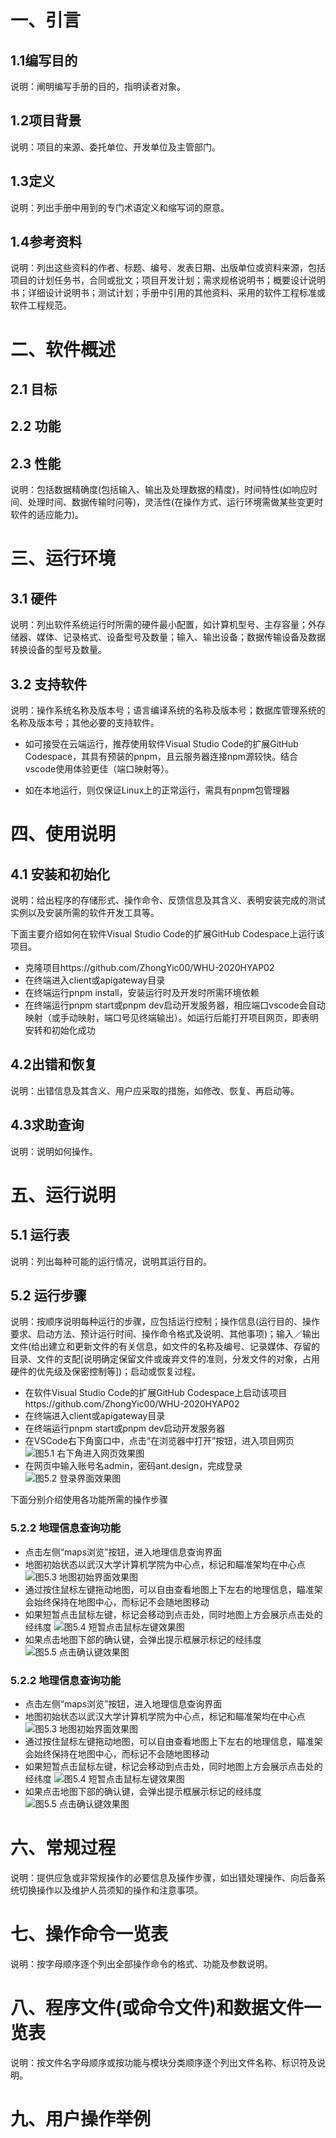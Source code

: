 # 一、引言
## 1.1编写目的
说明：阐明编写手册的目的，指明读者对象。

## 1.2项目背景
说明：项目的来源、委托单位、开发单位及主管部门。

## 1.3定义
说明：列出手册中用到的专门术语定义和缩写词的原意。

## 1.4参考资料
说明：列出这些资料的作者、标题、编号、发表日期、出版单位或资料来源，包括项目的计划任务书，合同或批文；项目开发计划；需求规格说明书；概要设计说明书；详细设计说明书；测试计划；手册中引用的其他资料、采用的软件工程标准或软件工程规范。

# 二、软件概述
## 2.1 目标

## 2.2 功能

## 2.3 性能
说明：包括数据精确度(包括输入、输出及处理数据的精度)，时间特性(如响应时间、处理时间、数据传输时问等)，灵活性(在操作方式、运行环境需做某些变更时软件的适应能力)。

# 三、运行环境
## 3.1 硬件
说明：列出软件系统运行时所需的硬件最小配置，如计算机型号、主存容量；外存储器、媒体、记录格式、设备型号及数量；输入、输出设备；数据传输设备及数据转换设备的型号及数量。

## 3.2 支持软件
说明：操作系统名称及版本号；语言编译系统的名称及版本号；数据库管理系统的名称及版本号；其他必要的支持软件。

- 如可接受在云端运行，推荐使用软件Visual Studio Code的扩展GitHub Codespace，其具有预装的pnpm，且云服务器连接npm源较快。结合vscode使用体验更佳（端口映射等）。

- 如在本地运行，则仅保证Linux上的正常运行，需具有pnpm包管理器

# 四、使用说明
## 4.1 安装和初始化
说明：给出程序的存储形式、操作命令、反馈信息及其含义、表明安装完成的测试实例以及安装所需的软件开发工具等。

下面主要介绍如何在软件Visual Studio Code的扩展GitHub Codespace上运行该项目。

- 克隆项目https://github.com/ZhongYic00/WHU-2020HYAP02
- 在终端进入client或apigateway目录
- 在终端运行pnpm install，安装运行时及开发时所需环境依赖
- 在终端运行pnpm start或pnpm dev启动开发服务器，相应端口vscode会自动映射（或手动映射，端口号见终端输出）。如运行后能打开项目网页，即表明安转和初始化成功

## 4.2出错和恢复
说明：出错信息及其含义、用户应采取的措施，如修改、恢复、再启动等。

## 4.3求助查询
说明：说明如何操作。

# 五、运行说明
## 5.1 运行表
说明：列出每种可能的运行情况，说明其运行目的。

## 5.2 运行步骤
说明：按顺序说明每种运行的步骤，应包括运行控制；操作信息(运行目的、操作要求、启动方法、预计运行时间、操作命令格式及说明、其他事项)；输入／输出文件(给出建立和更新文件的有关信息，如文件的名称及编号、记录媒体、存留的目录、文件的支配[说明确定保留文件或废弃文件的准则，分发文件的对象，占用硬件的优先级及保密控制等])；启动或恢复过程。

- 在软件Visual Studio Code的扩展GitHub Codespace上启动该项目https://github.com/ZhongYic00/WHU-2020HYAP02
- 在终端进入client或apigateway目录
- 在终端运行pnpm start或pnpm dev启动开发服务器
- 在VSCode右下角窗口中，点击“在浏览器中打开”按钮，进入项目网页
![图5.1 右下角进入网页效果图](images/右下角进入网页.png)
- 在网页中输入账号名admin，密码ant.design，完成登录
![图5.2 登录界面效果图](images/登录界面.png)

下面分别介绍使用各功能所需的操作步骤

### 5.2.2 地理信息查询功能

- 点击左侧“maps浏览”按钮，进入地理信息查询界面
- 地图初始状态以武汉大学计算机学院为中心点，标记和瞄准架均在中心点
![图5.3 地图初始界面效果图](images/地图初始界面.png)
- 通过按住鼠标左键拖动地图，可以自由查看地图上下左右的地理信息，瞄准架会始终保持在地图中心，而标记不会随地图移动
- 如果短暂点击鼠标左键，标记会移动到点击处，同时地图上方会展示点击处的经纬度
![图5.4 短暂点击鼠标左键效果图](images/短暂点击鼠标左键.png)
- 如果点击地图下部的确认键，会弹出提示框展示标记的经纬度
![图5.5 点击确认键效果图](images/点击确认键.png)

### 5.2.2 地理信息查询功能

- 点击左侧“maps浏览”按钮，进入地理信息查询界面
- 地图初始状态以武汉大学计算机学院为中心点，标记和瞄准架均在中心点
![图5.3 地图初始界面效果图](images/地图初始界面.png)
- 通过按住鼠标左键拖动地图，可以自由查看地图上下左右的地理信息，瞄准架会始终保持在地图中心，而标记不会随地图移动
- 如果短暂点击鼠标左键，标记会移动到点击处，同时地图上方会展示点击处的经纬度
![图5.4 短暂点击鼠标左键效果图](images/短暂点击鼠标左键.png)
- 如果点击地图下部的确认键，会弹出提示框展示标记的经纬度
![图5.5 点击确认键效果图](images/点击确认键.png)

# 六、常规过程
说明：提供应急或非常规操作的必要信息及操作步骤，如出错处理操作、向后备系统切换操作以及维护人员须知的操作和注意事项。

# 七、操作命令一览表
说明：按字母顺序逐个列出全部操作命令的格式、功能及参数说明。

# 八、程序文件(或命令文件)和数据文件一览表
说明：按文件名字母顺序或按功能与模块分类顺序逐个列出文件名称、标识符及说明。

# 九、用户操作举例